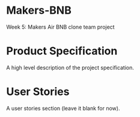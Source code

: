 # Makers-BNB
Week 5: Makers Air BNB clone team project

# Product Specification

A high level description of the project specification.

# User Stories 

A user stories section (leave it blank for now).
